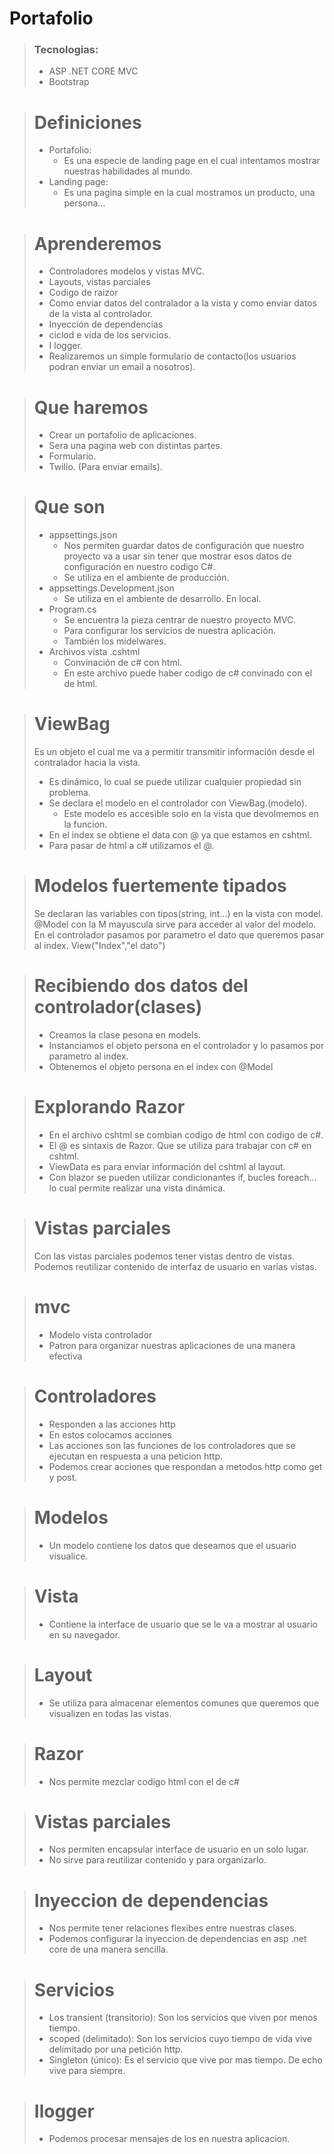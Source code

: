 # Portafolio

> ### Tecnologias:
> - ASP .NET CORE MVC
> - Bootstrap

> # Definiciones
> - Portafolio:
> 	- Es una especie de landing page en el cual intentamos
> 	  mostrar nuestras habilidades al mundo.
> - Landing page:
> 	- Es una pagina simple en la cual mostramos un producto, una
> 	  persona...
> 

> # Aprenderemos
> - Controladores modelos y vistas MVC.
> - Layouts, vistas parciales
> - Codigo de raizor
> - Como enviar datos del contralador a la vista y como enviar datos de la
> vista al controlador.
> - Inyección de dependencias
> - ciclod e vida de los servicios.
> - I logger.
> - Realizaremos un simple formulario de contacto(los usuarios podran enviar
> un email a nosotros).


> # Que haremos
> - Crear un portafolio de aplicaciones.
> - Sera una pagina web con distintas partes.
> - Formulario.
> - Twilio. (Para enviar emails).

> # Que son
> - appsettings.json
>   - Nos permiten guardar datos de configuración que nuestro proyecto va a usar sin tener que mostrar esos datos de configuración en nuestro codigo C#.
>   - Se utiliza en el ambiente de producción.
> - appsettings.Development.json
>   - Se utiliza en el ambiente de desarrollo. En local.
> - Program.cs
>   - Se encuentra la pieza centrar de nuestro proyecto MVC.
>   - Para configurar los servicios de nuestra aplicación.
>   - También los midelwares.
> - Archivos vista .cshtml
>   - Convinación de c# con html.
>   - En este archivo puede haber codigo de c# convinado con el de html.

> # ViewBag
> Es un objeto el cual me va a permitir transmitir información desde el contralador hacia la vista.
> - Es dinámico, lo cual se puede utilizar cualquier propiedad sin problema.
> - Se declara el modelo en el controlador con ViewBag.(modelo).
>   - Este modelo es accesible solo en la vista que devolmemos en la funcion.
> - En el index se obtiene el data con @ ya que estamos en cshtml.
> - Para pasar de html a c# utilizamos el @.

> # Modelos fuertemente tipados
> Se declaran las variables con tipos(string, int...) en la vista con model.
> @Model con la M mayuscula sirve para acceder al valor del modelo.
> En el controlador pasamos por parametro el dato que queremos pasar al index. View("Index","el dato")

> # Recibiendo dos datos del controlador(clases)
> - Creamos la clase pesona en models.
> - Instanciamos el objeto persona en el controlador y lo pasamos por parametro al index.
> - Obtenemos el objeto persona en el index con @Model
>

> # Explorando Razor
> - En el archivo cshtml se combian codigo de html con codigo de c#.
> - El @ es sintaxis de Razor. Que se utiliza para trabajar con c# en cshtml.
> - ViewData es para enviar información del cshtml al layout.
> - Con blazor se pueden utilizar condicionantes if, bucles foreach... lo cual permite realizar una vista dinámica.


> # Vistas parciales
> Con las vistas parciales podemos tener vistas dentro de vistas.
> Podemos reutilizar contenido de interfaz de usuario en varias vistas.

> # mvc
> - Modelo vista controlador
> - Patron para organizar nuestras aplicaciones de una manera efectiva

> # Controladores
> - Responden a las acciones http
> - En estos colocamos acciones
> - Las acciones son las funciones de los controladores que se ejecutan en respuesta a una peticion http.
> - Podemos crear acciones que respondan a metodos http como get y post.

> # Modelos
> - Un modelo contiene los datos que deseamos que el usuario visualice.

> # Vista
> - Contiene la interface de usuario que se le va a mostrar al usuario en su navegador.

> # Layout
> - Se utiliza para almacenar elementos comunes que queremos que visualizen en todas las vistas. 

> # Razor
> - Nos permite mezclar codigo html con el de c#

> # Vistas parciales
> - Nos permiten encapsular interface de usuario en un solo lugar.
> - No sirve para reutilizar contenido y para organizarlo.

> # Inyeccion de dependencias
> - Nos permite tener relaciones flexibes entre nuestras clases.
> - Podemos configurar la inyeccion de dependencias en asp .net core de una manera sencilla.

> # Servicios
> - Los transient (transitorio): Son los servicios que viven por menos tiempo.
> - scoped (delimitado): Son los servicios cuyo tiempo de vida vive delimitado por una petición http.
> - Singleton (único): Es el servicio que vive por mas tiempo. De echo vive para siempre.

> # Ilogger
> - Podemos procesar mensajes de los en nuestra aplicacion.